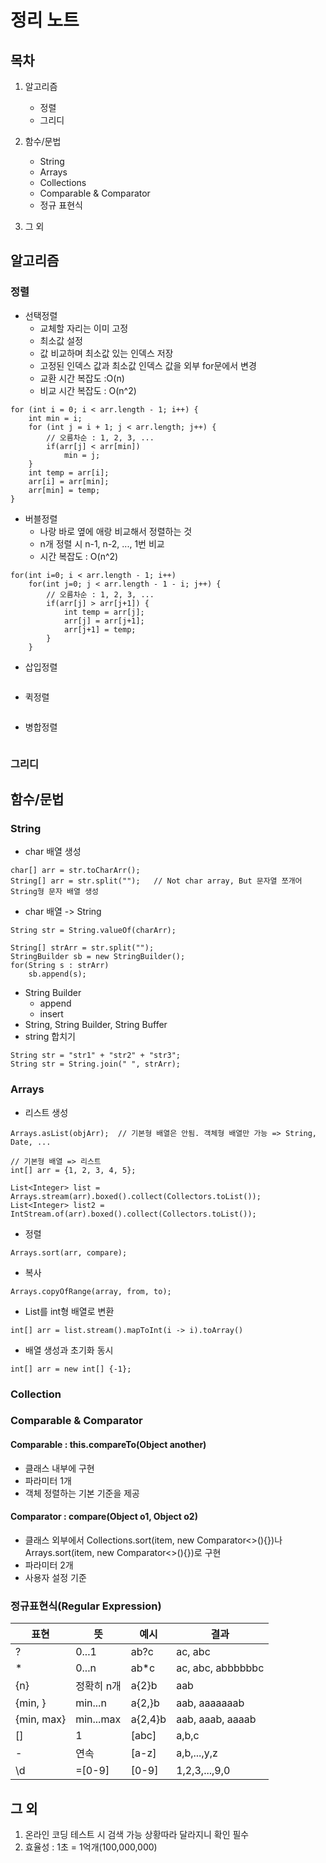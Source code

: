 # 정리 노트

## 목차
1. 알고리즘
	* 정렬
	* 그리디
	
2. 함수/문법
	* String
	* Arrays
	* Collections
	* Comparable & Comparator
	* 정규 표현식
	
3. 그 외

## 알고리즘

### 정렬
* 선택정렬
	* 교체할 자리는 이미 고정
	* 최소값 설정
	* 값 비교하며 최소값 있는 인덱스 저장
	* 고정된 인덱스 값과 최소값 인덱스 값을 외부 for문에서 변경
	* 교환 시간 복잡도 :O(n)
	* 비교 시간 복잡도 : O(n^2)
```
for (int i = 0; i < arr.length - 1; i++) {
	int min = i;
	for (int j = i + 1; j < arr.length; j++) {
		// 오름차순 : 1, 2, 3, ...
		if(arr[j] < arr[min])
			min = j;	
	}
	int temp = arr[i];
	arr[i] = arr[min];
	arr[min] = temp;
}
```
* 버블정렬
	* 나랑 바로 옆에 애랑 비교해서 정렬하는 것
	* n개 정렬 시 n-1, n-2, ..., 1번 비교
	* 시간 복잡도 : O(n^2)
```
for(int i=0; i < arr.length - 1; i++)
	for(int j=0; j < arr.length - 1 - i; j++) {
		// 오름차순 : 1, 2, 3, ...
		if(arr[j] > arr[j+1]) {
			int temp = arr[j];
			arr[j] = arr[j+1];
			arr[j+1] = temp;
		}
	}
```
* 삽입정렬
```
```
* 퀵정렬
```
```
* 병합정렬
```
```

### 그리디

## 함수/문법
### String
* char 배열 생성
```
char[] arr = str.toCharArr();
String[] arr = str.split("");	// Not char array, But 문자열 쪼개어 String형 문자 배열 생성
```
* char 배열 -> String
```
String str = String.valueOf(charArr);

String[] strArr = str.split("");
StringBuilder sb = new StringBuilder();
for(String s : strArr)
	sb.append(s);
```
* String Builder
	* append
	* insert
* String, String Builder, String Buffer
* string 합치기
```
String str = "str1" + "str2" + "str3";
String str = String.join(" ", strArr);
```

### Arrays
* 리스트 생성
```
Arrays.asList(objArr);	// 기본형 배열은 안됨. 객체형 배열만 가능 => String, Date, ...

// 기본형 배열 => 리스트
int[] arr = {1, 2, 3, 4, 5};

List<Integer> list = Arrays.stream(arr).boxed().collect(Collectors.toList());
List<Integer> list2 = IntStream.of(arr).boxed().collect(Collectors.toList());
```
* 정렬
```
Arrays.sort(arr, compare);
```
* 복사
```
Arrays.copyOfRange(array, from, to);
```
* List를 int형 배열로 변환
```
int[] arr = list.stream().mapToInt(i -> i).toArray()
```
* 배열 생성과 초기화 동시
```
int[] arr = new int[] {-1};
```

### Collection

### Comparable & Comparator
#### Comparable : this.compareTo(Object another)
* 클래스 내부에 구현
* 파라미터 1개
* 객체 정렬하는 기본 기준을 제공

#### Comparator : compare(Object o1, Object o2)
* 클래스 외부에서 Collections.sort(item, new Comparator<>(){})나 Arrays.sort(item, new Comparator<>(){})로 구현
* 파라미터 2개
* 사용자 설정 기준

### 정규표현식(Regular Expression)
| 표현		|	뜻		| 예시		|   결과				|
| ---------	| ---------	| ---------	| -----------------	|
| ?			| 0...1		| ab?c		| ac, abc			|
| *			| 0...n		| ab*c		| ac, abc, abbbbbbc	|
| {n}		| 정확히 n개	| a{2}b		| aab				|
| {min, }	| min...n	| a{2,}b		| aab, aaaaaaab		|
| {min, max}	| min...max	| a{2,4}b	| aab, aaab, aaaab	|
| []			| 1			| [abc]		| a,b,c				|
| -			| 연속		| [a-z]		| a,b,...,y,z		|
| \d			| =[0-9]		| [0-9]		| 1,2,3,...,9,0		|

## 그 외
1. 온라인 코딩 테스트 시 검색 가능
	상황따라 달라지니 확인 필수
2. 효율성 : 1초 = 1억개(100,000,000)

